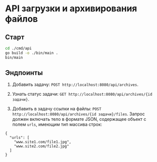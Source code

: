 # API загрузки и архивирования файлов

## Старт

```bash
cd ./cmd/api
go build -o ./bin/main .
bin/main
```

## Эндпоинты

1. Добавить задачу: `POST http://localhost:8080/api/archives`.

2. Узнать статус задачи: `GET http://localhost:8080/api/archives/{id задачи}`.

3. Добавить в задачу ссылки на файлы: `POST http://localhost:8080/api/archives/{id задачи}/files`.
   Запрос должен включать тело в формате JSON, содержащее объект с полем `urls`, имеющим тип массива строк:

```
{
  "urls": [
    "www.site1.com/file1.jpg",
    "www.site2.com/file2.jpg"
  ]
}
```
